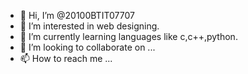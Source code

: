 - 👋 Hi, I’m @20100BTIT07707
- 👀 I’m interested in web designing.
- 🌱 I’m currently learning languages like c,c++,python.
- 💞️ I’m looking to collaborate on ...
- 📫 How to reach me ...

<!---
20100BTIT07707/20100BTIT07707 is a ✨ special ✨ repository because its `README.md` (this file) appears on your GitHub profile.
You can click the Preview link to take a look at your changes.
--->
